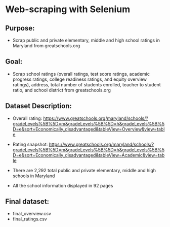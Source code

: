 # Web-scraping with Selenium

## Purpose:

- Scrap public and private elementary, middle and high school ratings in Maryland from greatschools.org

## Goal:
- Scrap school ratings (overall ratings, test score ratings, academic progress ratings, college readiness ratings, and equity overview ratings), address, total number of students enrolled, teacher to student ratio, and school district from greatschools.org

## Dataset Description:
- Overall rating: https://www.greatschools.org/maryland/schools/?gradeLevels%5B%5D=m&gradeLevels%5B%5D=h&gradeLevels%5B%5D=e&sort=Economically_disadvantaged&tableView=Overview&view=table
- Rating snapshot: https://www.greatschools.org/maryland/schools/?gradeLevels%5B%5D=m&gradeLevels%5B%5D=h&gradeLevels%5B%5D=e&sort=Economically_disadvantaged&tableView=Academic&view=table

- There are 2,292 total public and private elementary, middle and high schools in Maryland
- All the school information displayed in 92 pages

## Final dataset:
- final_overview.csv
- final_ratings.csv
